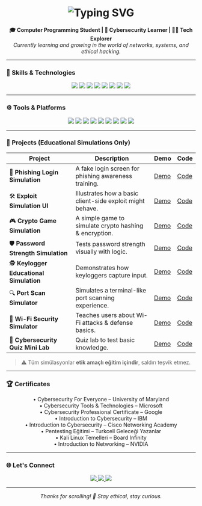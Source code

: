 <h1 align="center">
  <img src="https://readme-typing-svg.herokuapp.com?font=Fira+Code&size=25&duration=3000&pause=1000&color=0A6EBD&center=true&vCenter=true&width=500&lines=Hello!+I'm+Enes+Yavuzarslan;Cybersecurity+Enthusiast+%F0%9F%94%90;Student+%7C+Developer" alt="Typing SVG" />
</h1>

<p align="center">
  <b>🎓 Computer Programming Student | 🔐 Cybersecurity Learner | 👨‍💻 Tech Explorer</b><br>
  <i>Currently learning and growing in the world of networks, systems, and ethical hacking.</i>
</p>

---

### 🧠 Skills & Technologies

<p align="center">
  <a href="https://www.w3schools.com/html/" target="_blank"><img src="https://img.shields.io/badge/HTML-E34F26?style=for-the-badge&logo=html5&logoColor=white"/></a>
  <a href="https://www.w3schools.com/css/" target="_blank"><img src="https://img.shields.io/badge/CSS-1572B6?style=for-the-badge&logo=css3&logoColor=white"/></a>
  <a href="https://www.javascript.com/" target="_blank"><img src="https://img.shields.io/badge/JavaScript-F7DF1E?style=for-the-badge&logo=javascript&logoColor=black"/></a>
  <a href="https://www.python.org/" target="_blank"><img src="https://img.shields.io/badge/Python-3776AB?style=for-the-badge&logo=python&logoColor=white"/></a>
  <a href="https://www.php.net/" target="_blank"><img src="https://img.shields.io/badge/PHP-777BB4?style=for-the-badge&logo=php&logoColor=white"/></a>
  <a href="https://en.cppreference.com/w/c" target="_blank"><img src="https://img.shields.io/badge/C-A8B9CC?style=for-the-badge&logo=c&logoColor=black"/></a>
  <a href="https://isocpp.org/" target="_blank"><img src="https://img.shields.io/badge/C++-00599C?style=for-the-badge&logo=c%2B%2B&logoColor=white"/></a>
  <a href="https://learn.microsoft.com/en-us/dotnet/csharp/" target="_blank"><img src="https://img.shields.io/badge/C%23-239120?style=for-the-badge&logo=c-sharp&logoColor=white"/></a>
</p>

---

### ⚙️ Tools & Platforms

<p align="center">
  <a href="https://www.kali.org/" target="_blank"><img src="https://img.shields.io/badge/Kali%20Linux-557C94?style=for-the-badge&logo=kalilinux&logoColor=white"/></a>
  <a href="https://portswigger.net/burp" target="_blank"><img src="https://img.shields.io/badge/Burp%20Suite-FF7139?style=for-the-badge&logo=burpsuite&logoColor=white"/></a>
  <a href="https://code.visualstudio.com/" target="_blank"><img src="https://img.shields.io/badge/VS%20Code-007ACC?style=for-the-badge&logo=visualstudiocode&logoColor=white"/></a>
  <a href="https://nmap.org/" target="_blank"><img src="https://img.shields.io/badge/Nmap-214478?style=for-the-badge&logo=data:image/svg+xml;base64,&logoColor=white"/></a>
  <a href="https://www.bettercap.org/" target="_blank"><img src="https://img.shields.io/badge/Bettercap-black?style=for-the-badge"/></a>
  <a href="https://github.com/alexxy/netdiscover" target="_blank"><img src="https://img.shields.io/badge/Netdiscover-4B4B4B?style=for-the-badge"/></a>
  <a href="https://mac.getutm.app/" target="_blank"><img src="https://img.shields.io/badge/UTM%20(QEMU)-FF355E?style=for-the-badge&logo=qemu&logoColor=white"/></a>
  <a href="https://www.wireshark.org/" target="_blank"><img src="https://img.shields.io/badge/Wireshark-1679A7?style=for-the-badge&logo=wireshark&logoColor=white"/></a>
  <a href="https://www.tcpdump.org/" target="_blank"><img src="https://img.shields.io/badge/TCPDump-333333?style=for-the-badge"/></a>
</p>

---

### 📂 Projects (Educational Simulations Only)

| Project | Description | Demo | Code |
|--------|-------------|------|------|
| 🔐 **Phishing Login Simulation** | A fake login screen for phishing awareness training. | [Demo](https://enesyavuzarslannn.github.io/phishing-login-simulation) | [Code](https://github.com/enesyavuzarslannn/phishing-login-simulation) |
| 🛠 **Exploit Simulation UI** | Illustrates how a basic client-side exploit might behave. | [Demo](https://enesyavuzarslannn.github.io/exploit-simulation-ui) | [Code](https://github.com/enesyavuzarslannn/exploit-simulation-ui) |
| 🎮 **Crypto Game Simulation** | A simple game to simulate crypto hashing & encryption. | [Demo](https://enesyavuzarslannn.github.io/crypto-game-simulation) | [Code](https://github.com/enesyavuzarslannn/crypto-game-simulation) |
| 🛡 **Password Strength Simulation** | Tests password strength visually with logic. | [Demo](https://enesyavuzarslannn.github.io/password-strength-simulation) | [Code](https://github.com/enesyavuzarslannn/password-strength-simulation) |
| 🕵️ **Keylogger Educational Simulation** | Demonstrates how keyloggers capture input. | [Demo](https://enesyavuzarslannn.github.io/keylogger-educational-simulation) | [Code](https://github.com/enesyavuzarslannn/keylogger-educational-simulation) |
| 🔍 **Port Scan Simulator** | Simulates a terminal-like port scanning experience. | [Demo](https://enesyavuzarslannn.github.io/port-scan-simulator) | [Code](https://github.com/enesyavuzarslannn/port-scan-simulator) |
| 📶 **Wi-Fi Security Simulator** | Teaches users about Wi-Fi attacks & defense basics. | [Demo](https://enesyavuzarslannn.github.io/wifi-security-simulator) | [Code](https://github.com/enesyavuzarslannn/wifi-security-simulator) |
| 🧠 **Cybersecurity Quiz Mini Lab** | Quiz lab to test basic knowledge. | [Demo](https://enesyavuzarslannn.github.io/siber-guvenlik-quiz-mini-lab) | [Code](https://github.com/enesyavuzarslannn/siber-guvenlik-quiz-mini-lab) |

> ⚠️ Tüm simülasyonlar **etik amaçlı eğitim içindir**, saldırı teşvik etmez.

---

### 🏆 Certificates

<p align="center">
  • Cybersecurity For Everyone – University of Maryland<br>
  • Cybersecurity Tools & Technologies – Microsoft<br>
  • Cybersecurity Professional Certificate – Google<br>
  • Introduction to Cybersecurity – IBM<br>
  • Introduction to Cybersecurity – Cisco Networking Academy<br>
  • Pentesting Eğitimi – Turkcell Geleceği Yazanlar<br>
  • Kali Linux Temelleri – Board Infinity<br>
  • Introduction to Networking – NVIDIA<br>
</p>

---

### 🌐 Let's Connect

<p align="center">
  <a href="https://www.linkedin.com/in/enesyavuzarslan/" target="_blank">
    <img src="https://img.shields.io/badge/LinkedIn-0A66C2?style=for-the-badge&logo=linkedin&logoColor=white"/>
  </a>
  <a href="https://github.com/enesyavuzarslannn" target="_blank">
    <img src="https://img.shields.io/badge/GitHub-000?style=for-the-badge&logo=github&logoColor=white"/>
  </a>
  <a href="https://medium.com/@ensyazilim1" target="_blank">
    <img src="https://img.shields.io/badge/Medium-000000?style=for-the-badge&logo=medium&logoColor=white"/>
  </a>
</p>

---

<p align="center"><i>Thanks for scrolling! 🔐 Stay ethical, stay curious.</i></p>
